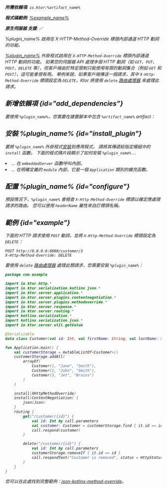 [//]: # (title: XHttpMethodOverride)

<primary-label ref="server-plugin"/>

<var name="plugin_name" value="XHttpMethodOverride"/>
<var name="package_name" value="io.ktor.server.plugins.methodoverride"/>
<var name="artifact_name" value="ktor-server-method-override"/>

<tldr>
<p>
<b>所需依賴項</b>: <code>io.ktor:%artifact_name%</code>
</p>
<var name="example_name" value="json-kotlinx-method-override"/>
<p>
    <b>程式碼範例</b>:
    <a href="https://github.com/ktorio/ktor-documentation/tree/%ktor_version%/codeSnippets/snippets/%example_name%">
        %example_name%
    </a>
</p>
<p>
    <b><Links href="/ktor/server-native" summary="Ktor 支援 Kotlin/Native 並允許您在不依賴額外運行時或虛擬機器的情況下運行伺服器。">原生伺服器</Links> 支援</b>: ✅
</p>
</tldr>

<link-summary>
%plugin_name% 啟用在 X-HTTP-Method-Override 標頭內部通道 HTTP 動詞的功能。
</link-summary>

[%plugin_name%](https://api.ktor.io/ktor-server-method-override/io.ktor.server.plugins.methodoverride/-x-http-method-override.html) 外掛程式啟用在 `X-HTTP-Method-Override` 標頭內部通道 HTTP 動詞的功能。
如果您的伺服器 API 處理多個 HTTP 動詞（如 `GET`、`PUT`、`POST`、`DELETE` 等），但客戶端由於特定限制只能使用有限的動詞集合（例如 `GET` 和 `POST`），這可能會很有用。
舉例來說，如果客戶端傳送一個請求，其中 `X-Http-Method-Override` 標頭設定為 `DELETE`，Ktor 將使用 `delete` [路由處理器](server-routing.md#define_route) 來處理此請求。

## 新增依賴項 {id="add_dependencies"}

<p>
    要使用 <code>%plugin_name%</code>，您需要在建置腳本中包含 <code>%artifact_name%</code> artifact：
</p>
<Tabs group="languages">
    <TabItem title="Gradle (Kotlin)" group-key="kotlin">
        <code-block lang="Kotlin" code="            implementation(&quot;io.ktor:%artifact_name%:$ktor_version&quot;)"/>
    </TabItem>
    <TabItem title="Gradle (Groovy)" group-key="groovy">
        <code-block lang="Groovy" code="            implementation &quot;io.ktor:%artifact_name%:$ktor_version&quot;"/>
    </TabItem>
    <TabItem title="Maven" group-key="maven">
        <code-block lang="XML" code="            &lt;dependency&gt;&#10;                &lt;groupId&gt;io.ktor&lt;/groupId&gt;&#10;                &lt;artifactId&gt;%artifact_name%-jvm&lt;/artifactId&gt;&#10;                &lt;version&gt;${ktor_version}&lt;/version&gt;&#10;            &lt;/dependency&gt;"/>
    </TabItem>
</Tabs>

## 安裝 %plugin_name% {id="install_plugin"}

<p>
    要將 <code>%plugin_name%</code> 外掛程式<a href="#install">安裝</a>到應用程式，
    請將其傳遞給指定<Links href="/ktor/server-modules" summary="模組允許您通過分組路由來組織應用程式。">模組</Links>中的 <code>install</code> 函數。
    下面的程式碼片段顯示了如何安裝 <code>%plugin_name%</code> ...
</p>
<list>
    <li>
        ... 在 <code>embeddedServer</code> 函數呼叫內部。
    </li>
    <li>
        ... 在明確定義的 <code>module</code> 內部，它是一個 <code>Application</code> 類別的擴充函數。
    </li>
</list>
<Tabs>
    <TabItem title="embeddedServer">
        <code-block lang="kotlin" code="            import io.ktor.server.engine.*&#10;            import io.ktor.server.netty.*&#10;            import io.ktor.server.application.*&#10;            import %package_name%.*&#10;&#10;            fun main() {&#10;                embeddedServer(Netty, port = 8080) {&#10;                    install(%plugin_name%)&#10;                    // ...&#10                }.start(wait = true)&#10;            }"/>
    </TabItem>
    <TabItem title="module">
        <code-block lang="kotlin" code="            import io.ktor.server.application.*&#10;            import %package_name%.*&#10;            // ...&#10;            fun Application.module() {&#10;                install(%plugin_name%)&#10;                // ...&#10            }"/>
    </TabItem>
</Tabs>

## 配置 %plugin_name% {id="configure"}

預設情況下，`%plugin_name%` 會檢查 `X-Http-Method-Override` 標頭以確定應處理請求的路由。
您可以使用 `headerName` 屬性來自訂標頭名稱。

## 範例 {id="example"}

下面的 HTTP 請求使用 `POST` 動詞，並將 `X-Http-Method-Override` 標頭設定為 `DELETE`：

```http request
POST http://0.0.0.0:8080/customer/3
X-Http-Method-Override: DELETE

```

要使用 `delete` [路由處理器](server-routing.md#define_route) 處理此類請求，您需要安裝 `%plugin_name%`：

```kotlin
package com.example

import io.ktor.http.*
import io.ktor.serialization.kotlinx.json.*
import io.ktor.server.application.*
import io.ktor.server.plugins.contentnegotiation.*
import io.ktor.server.plugins.methodoverride.*
import io.ktor.server.response.*
import io.ktor.server.routing.*
import kotlinx.serialization.*
import kotlinx.serialization.json.*
import io.ktor.server.util.getValue

@Serializable
data class Customer(val id: Int, val firstName: String, val lastName: String)

fun Application.main() {
    val customerStorage = mutableListOf<Customer>()
    customerStorage.addAll(
        arrayOf(
            Customer(1, "Jane", "Smith"),
            Customer(2, "John", "Smith"),
            Customer(3, "Jet", "Brains")
        )
    )

    install(XHttpMethodOverride)
    install(ContentNegotiation) {
        json(Json)
    }
    routing {
        get("/customer/{id}") {
            val id: Int by call.parameters
            val customer: Customer = customerStorage.find { it.id == id }!!
            call.respond(customer)
        }

        delete("/customer/{id}") {
            val id: Int by call.parameters
            customerStorage.removeIf { it.id == id }
            call.respondText("Customer is removed", status = HttpStatusCode.NoContent)
        }
    }
}

```

您可以在此處找到完整範例：[json-kotlinx-method-override](https://github.com/ktorio/ktor-documentation/tree/%ktor_version%/codeSnippets/snippets/json-kotlinx-method-override)。